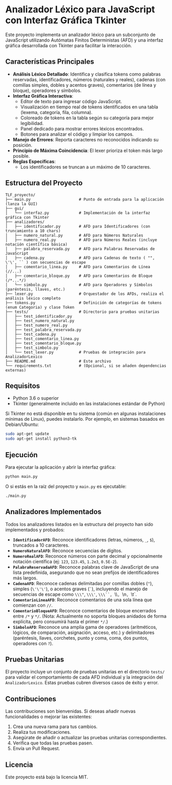 # Analizador Léxico para JavaScript con Interfaz Gráfica Tkinter

Este proyecto implementa un analizador léxico para un subconjunto de JavaScript utilizando Autómatas Finitos Deterministas (AFD) y una interfaz gráfica desarrollada con Tkinter para facilitar la interacción.

## Características Principales

-   **Análisis Léxico Detallado**: Identifica y clasifica tokens como palabras reservadas, identificadores, números (naturales y reales), cadenas (con comillas simples, dobles y acentos graves), comentarios (de línea y bloque), operadores y símbolos.
-   **Interfaz Gráfica Interactiva**:
    -   Editor de texto para ingresar código JavaScript.
    -   Visualización en tiempo real de tokens identificados en una tabla (lexema, categoría, fila, columna).
    -   Coloreado de tokens en la tabla según su categoría para mejor legibilidad.
    -   Panel dedicado para mostrar errores léxicos encontrados.
    -   Botones para analizar el código y limpiar los campos.
-   **Manejo de Errores**: Reporta caracteres no reconocidos indicando su posición.
-   **Principio de Máxima Coincidencia**: El lexer prioriza el token más largo posible.
-   **Reglas Específicas**:
    -   Los identificadores se truncan a un máximo de 10 caracteres.

## Estructura del Proyecto

```
TLF_proyecto/
├── main.py                     # Punto de entrada para la aplicación (lanza la GUI)
├── gui/
│   └── interfaz.py             # Implementación de la interfaz gráfica con Tkinter
├── analizadores/
│   ├── identificador.py        # AFD para Identificadores (con truncamiento a 10 chars)
│   ├── numero_natural.py       # AFD para Números Naturales
│   ├── numero_real.py          # AFD para Números Reales (incluye notación científica básica)
│   ├── palabra_reservada.py    # AFD para Palabras Reservadas de JavaScript
│   ├── cadena.py               # AFD para Cadenas de texto ( "", \'\', `` ) con secuencias de escape
│   ├── comentario_linea.py     # AFD para Comentarios de Línea (//...)
│   ├── comentario_bloque.py    # AFD para Comentarios de Bloque (/*...*/)
│   └── simbolo.py              # AFD para Operadores y Símbolos (paréntesis, llaves, etc.)
├── lexer.py                    # Orquestador de los AFDs, realiza el análisis léxico completo
├── tokens.py                   # Definición de categorías de tokens (enum Categoria) y clase Token
├── tests/                      # Directorio para pruebas unitarias
│   ├── test_identificador.py
│   ├── test_numero_natural.py
│   ├── test_numero_real.py
│   ├── test_palabra_reservada.py
│   ├── test_cadena.py
│   ├── test_comentario_linea.py
│   ├── test_comentario_bloque.py
│   ├── test_simbolo.py
│   └── test_lexer.py           # Pruebas de integración para AnalizadorLexico
├── README.md                   # Este archivo
└── requirements.txt            # (Opcional, si se añaden dependencias externas)
```

## Requisitos

-   Python 3.6 o superior
-   Tkinter (generalmente incluido en las instalaciones estándar de Python)

Si Tkinter no está disponible en tu sistema (común en algunas instalaciones mínimas de Linux), puedes instalarlo. Por ejemplo, en sistemas basados en Debian/Ubuntu:

```bash
sudo apt-get update
sudo apt-get install python3-tk
```

## Ejecución

Para ejecutar la aplicación y abrir la interfaz gráfica:

```bash
python main.py
```
O si estás en la raíz del proyecto y `main.py` es ejecutable:
```bash
./main.py
```

## Analizadores Implementados

Todos los analizadores listados en la estructura del proyecto han sido implementados y probados:

-   **`IdentificadorAFD`**: Reconoce identificadores (letras, números, `_`, `$`), truncados a 10 caracteres.
-   **`NumeroNaturalAFD`**: Reconoce secuencias de dígitos.
-   **`NumeroRealAFD`**: Reconoce números con parte decimal y opcionalmente notación científica (ej: `123`, `123.45`, `1.2e3`, `0.5E-2`).
-   **`PalabraReservadaAFD`**: Reconoce palabras clave de JavaScript de una lista predefinida, asegurando que no sean prefijos de identificadores más largos.
-   **`CadenaAFD`**: Reconoce cadenas delimitadas por comillas dobles (`"`), simples (`\'\'\'`), o acentos graves (`` ` ``), incluyendo el manejo de secuencias de escape como `\\\"`, `\\\'`, `\\\``, `\\\\`, `\\n`, `\\t`.
-   **`ComentarioLineaAFD`**: Reconoce comentarios de una sola línea que comienzan con `//`.
-   **`ComentarioBloqueAFD`**: Reconoce comentarios de bloque encerrados entre `/*` y `*/`. (Nota: Actualmente no soporta bloques anidados de forma explícita, pero consumirá hasta el primer `*/`.)
-   **`SimboloAFD`**: Reconoce una amplia gama de operadores (aritméticos, lógicos, de comparación, asignación, acceso, etc.) y delimitadores (paréntesis, llaves, corchetes, punto y coma, coma, dos puntos, operadores con `?`).

## Pruebas Unitarias

El proyecto incluye un conjunto de pruebas unitarias en el directorio `tests/` para validar el comportamiento de cada AFD individual y la integración del `AnalizadorLexico`. Estas pruebas cubren diversos casos de éxito y error.

## Contribuciones

Las contribuciones son bienvenidas. Si deseas añadir nuevas funcionalidades o mejorar las existentes:

1.  Crea una nueva rama para tus cambios.
2.  Realiza tus modificaciones.
3.  Asegúrate de añadir o actualizar las pruebas unitarias correspondientes.
4.  Verifica que todas las pruebas pasen.
5.  Envía un Pull Request.

## Licencia

Este proyecto está bajo la licencia MIT. 